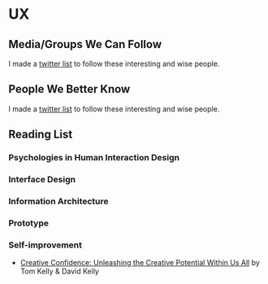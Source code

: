 # UX

## Media/Groups We Can Follow

I made a [twitter list](https://twitter.com/i/lists/1191346528742363136?s=20) to follow these interesting and wise people.


## People We Better Know

I made a [twitter list](https://twitter.com/i/lists/1191346528742363136?s=20) to follow these interesting and wise people.


## Reading List

### Psychologies in Human Interaction Design

### Interface Design

### Information Architecture

### Prototype

### Self-improvement
- [Creative Confidence: Unleashing the Creative Potential Within Us All](https://www.creativeconfidence.com) by Tom Kelly & David Kelly
